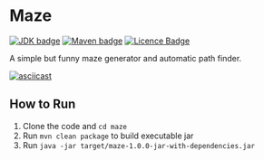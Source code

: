 # Maze

[![JDK badge][jdk_badge]][jdk]
[![Maven badge][mvn_badge]][mvn]
[![Licence Badge][mit_badge]][mit]

[jdk_badge]: https://img.shields.io/badge/JDK-11-red?logo=java
[jdk]: https://jdk.java.net/java-se-ri/11
[mvn_badge]: https://img.shields.io/badge/Maven-3-red?logo=apachemaven
[mvn]: https://img.shields.io/badge/JDK-11-red?logo=java
[mit_badge]: https://img.shields.io/github/license/chaiyan0216/maze?color=blue
[mit]: https://github.com/chaiyan0216/maze/blob/main/LICENSE

A simple but funny maze generator and automatic path finder.

[![asciicast](https://asciinema.org/a/Nguy3vZCQprO9xfaZuL5ObywR.svg)](https://asciinema.org/a/Nguy3vZCQprO9xfaZuL5ObywR)

## How to Run

1. Clone the code and `cd maze`
2. Run `mvn clean package` to build executable jar
3. Run `java -jar target/maze-1.0.0-jar-with-dependencies.jar`
